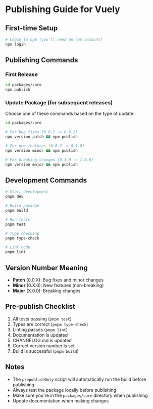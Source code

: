 # Publishing Guide for Vuely

## First-time Setup

```bash
# Login to npm (you'll need an npm account)
npm login
```

## Publishing Commands

### First Release
```bash
cd packages/core
npm publish
```

### Update Package (for subsequent releases)

Choose one of these commands based on the type of update:

```bash
cd packages/core

# For bug fixes (0.0.1 -> 0.0.2)
npm version patch && npm publish

# For new features (0.0.2 -> 0.1.0)
npm version minor && npm publish

# For breaking changes (0.1.0 -> 1.0.0)
npm version major && npm publish
```

## Development Commands

```bash
# Start development
pnpm dev

# Build package
pnpm build

# Run tests
pnpm test

# Type checking
pnpm type-check

# Lint code
pnpm lint
```

## Version Number Meaning

- **Patch** (0.0.X): Bug fixes and minor changes
- **Minor** (0.X.0): New features (non-breaking)
- **Major** (X.0.0): Breaking changes

## Pre-publish Checklist

1. All tests passing (`pnpm test`)
2. Types are correct (`pnpm type-check`)
3. Linting passes (`pnpm lint`)
4. Documentation is updated
5. CHANGELOG.md is updated
6. Correct version number is set
7. Build is successful (`pnpm build`)

## Notes

- The `prepublishOnly` script will automatically run the build before publishing
- Always test the package locally before publishing
- Make sure you're in the `packages/core` directory when publishing
- Update documentation when making changes 
